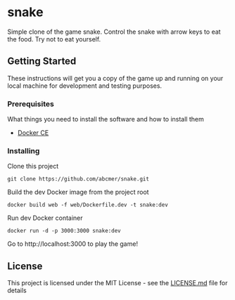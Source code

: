 # snake

Simple clone of the game snake. Control the snake with arrow keys to eat the food. Try not to eat yourself.

## Getting Started

These instructions will get you a copy of the game up and running on your local machine for development and testing purposes.

### Prerequisites

What things you need to install the software and how to install them

- [Docker CE](https://docs.docker.com/install/)

### Installing

Clone this project

```
git clone https://github.com/abcmer/snake.git
```

Build the dev Docker image from the project root

```
docker build web -f web/Dockerfile.dev -t snake:dev
```

Run dev Docker container
```
docker run -d -p 3000:3000 snake:dev
```
Go to http://localhost:3000 to play the game!

## License

This project is licensed under the MIT License - see the [LICENSE.md](LICENSE.md) file for details

